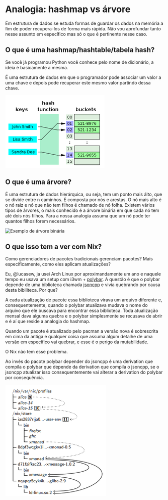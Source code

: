# Analogia: hashmap vs árvore

Em estrutura de dados se estuda formas de guardar os dados na memória a fim de poder recupera-los de forma mais rápida. Não vou aprofundar tanto nesse assunto em específico mas só o que é pertinente nesse caso.

## O que é uma hashmap/hashtable/tabela hash?

Se você já programou Python você conhece pelo nome de dicionário, a ideia é basicamente a mesma.

É uma estrutura de dados em que o programador pode associar um valor a uma chave e depois pode recuperar este mesmo valor partindo dessa chave.

![Exemplo do wikipédia para deixar mais ilustrativo](assets/315px-Hash_table_3_1_1_0_1_0_0_SP.svg.png)

## O que é uma árvore?

É uma estrutura de dados hierárquica, ou seja, tem um ponto mais álto, que se divide entre n caminhos. É composta por nós e arestas. O nó mais alto é o nó raiz e nó que não tem filhos é chamado de nó folha. Existem vários tipos de árvores, o mais conhecido é a árvore binária em que cada nó tem até dois nós filhos. Para a nossa analogia assuma que um nó pode ter quantos filhos forem necessários.

![Exemplo de árvore binária](assets/binary_tree-1.png)

## O que isso tem a ver com Nix?

Como gerenciadores de pacotes tradicionais gerenciam pacotes? Mais especificamente, como eles aplicam atualizações?

Eu, @lucasew, ja usei Arch Linux por aproximandamente um ano e naquele tempo eu usava um setup com i3wm + [polybar](https://aur.archlinux.org/packages/polybar/). A questão é que o polybar depende de uma biblioteca chamada [jsoncpp](https://archlinux.org/packages/extra/x86_64/jsoncpp/) e vivia quebrando por causa desta bibiliteca. Por que?

A cada atualização de pacote essa biblioteca virava um arquivo diferente e, consequentemente, quando o polybar atualizava mudava o nome do arquivo que ele buscava para encontrar essa biblioteca. Toda atualização mensal dava alguma quebra e o polybar simplesmente se recusava de abrir e é aí que reside a analogia do hashmap.

Quando um pacote é atualizado pelo pacman a versão nova é sobrescrita em cima da antiga e qualquer coisa que assuma algum detalhe de uma versão em específico vai quebrar, e esse é o perigo da mutabilidade.

O Nix não tem esse problema.

Ao invés do pacote polybar depender do jsoncpp é uma derivation que compila o polybar que depende da derivation que compila o jsoncpp,  se o jsoncpp atualizar isso consequentemente vai alterar a derivation do polybar por consequência.

![Exemplo que pode ser encontrado na tese sobre o NixOS](assets/ex-nix-path-tese-nixos.png)